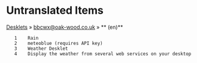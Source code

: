 # Untranslated Items
[Desklets](../../../README.md) &#187; [bbcwx@oak-wood.co.uk](../README.md) &#187; ** (en)**

       1	Rain
       2	meteoblue (requires API key)
       3	Weather Desklet
       4	Display the weather from several web services on your desktop
